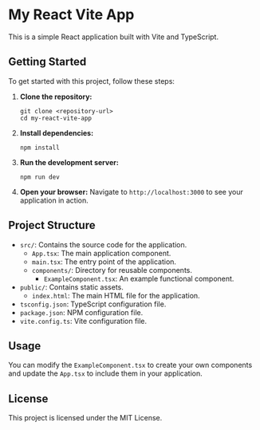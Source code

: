 # My React Vite App

This is a simple React application built with Vite and TypeScript.

## Getting Started

To get started with this project, follow these steps:

1. **Clone the repository:**
   ```
   git clone <repository-url>
   cd my-react-vite-app
   ```

2. **Install dependencies:**
   ```
   npm install
   ```

3. **Run the development server:**
   ```
   npm run dev
   ```

4. **Open your browser:**
   Navigate to `http://localhost:3000` to see your application in action.

## Project Structure

- `src/`: Contains the source code for the application.
  - `App.tsx`: The main application component.
  - `main.tsx`: The entry point of the application.
  - `components/`: Directory for reusable components.
    - `ExampleComponent.tsx`: An example functional component.
- `public/`: Contains static assets.
  - `index.html`: The main HTML file for the application.
- `tsconfig.json`: TypeScript configuration file.
- `package.json`: NPM configuration file.
- `vite.config.ts`: Vite configuration file.

## Usage

You can modify the `ExampleComponent.tsx` to create your own components and update the `App.tsx` to include them in your application.

## License

This project is licensed under the MIT License.